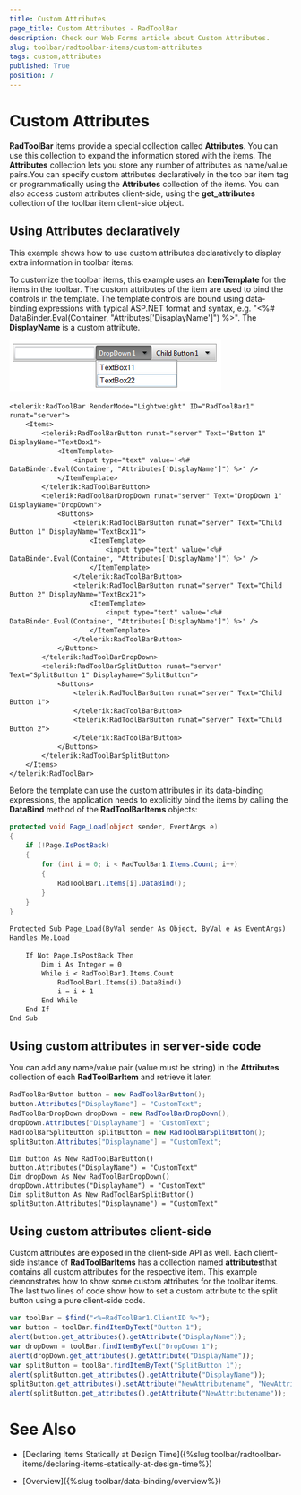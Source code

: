 ```yaml
---
title: Custom Attributes
page_title: Custom Attributes - RadToolBar
description: Check our Web Forms article about Custom Attributes.
slug: toolbar/radtoolbar-items/custom-attributes
tags: custom,attributes
published: True
position: 7
---
```


# Custom Attributes


**RadToolBar** items provide a special collection called **Attributes**. You can use this collection to expand the information stored with the items. The **Attributes** collection lets you store any number of attributes as name/value pairs.You can specify custom attributes declaratively in the too bar item tag or programmatically using the **Attributes** collection of the items. You can also access custom attributes client-side, using the **get_attributes** collection of the toolbar item client-side object.

## Using Attributes declaratively

This example shows how to use custom attributes declaratively to display extra information in toolbar items:

To customize the toolbar items, this example uses an **ItemTemplate** for the items in the toolbar. The custom attributes of the item are used to bind the controls in the template. The template controls are bound using data-binding expressions with typical ASP.NET format and syntax, e.g. "<%# DataBinder.Eval(Container, "Attributes['DisaplayName']") %>". The **DisplayName** is a custom attribute.

![toolbar attributes](images/toolbar_attributes.png)

````ASPNET
<telerik:RadToolBar RenderMode="Lightweight" ID="RadToolBar1" runat="server">
    <Items>
        <telerik:RadToolBarButton runat="server" Text="Button 1" DisplayName="TextBox1">
            <ItemTemplate>
                <input type="text" value='<%# DataBinder.Eval(Container, "Attributes['DisplayName']") %>' />
            </ItemTemplate>
        </telerik:RadToolBarButton>
        <telerik:RadToolBarDropDown runat="server" Text="DropDown 1" DisplayName="DropDown">
            <Buttons>
                <telerik:RadToolBarButton runat="server" Text="Child Button 1" DisplayName="TextBox11">
                    <ItemTemplate>
                        <input type="text" value='<%# DataBinder.Eval(Container, "Attributes['DisplayName']") %>' />
                    </ItemTemplate>
                </telerik:RadToolBarButton>
                <telerik:RadToolBarButton runat="server" Text="Child Button 2" DisplayName="TextBox21">
                    <ItemTemplate>
                        <input type="text" value='<%# DataBinder.Eval(Container, "Attributes['DisplayName']") %>' />
                    </ItemTemplate>
                </telerik:RadToolBarButton>
            </Buttons>
        </telerik:RadToolBarDropDown>
        <telerik:RadToolBarSplitButton runat="server" Text="SplitButton 1" DisplayName="SplitButton">
            <Buttons>
                <telerik:RadToolBarButton runat="server" Text="Child Button 1">
                </telerik:RadToolBarButton>
                <telerik:RadToolBarButton runat="server" Text="Child Button 2">
                </telerik:RadToolBarButton>
            </Buttons>
        </telerik:RadToolBarSplitButton>
    </Items>
</telerik:RadToolBar>
````

Before the template can use the custom attributes in its data-binding expressions, the application needs to explicitly bind the items by calling the **DataBind** method of the **RadToolBarItems** objects:

````C#	     
protected void Page_Load(object sender, EventArgs e)
{   
    if (!Page.IsPostBack)  
    {       
        for (int i = 0; i < RadToolBar1.Items.Count; i++)       
        {           
            RadToolBar1.Items[i].DataBind();       
        }   
    }
}    				
````
````VB.NET
Protected Sub Page_Load(ByVal sender As Object, ByVal e As EventArgs) Handles Me.Load

    If Not Page.IsPostBack Then
        Dim i As Integer = 0
        While i < RadToolBar1.Items.Count
            RadToolBar1.Items(i).DataBind()
            i = i + 1
        End While
    End If
End Sub	
````

## Using custom attributes in server-side code

You can add any name/value pair (value must be string) in the **Attributes** collection of each **RadToolBarItem** and retrieve it later.


````C#
RadToolBarButton button = new RadToolBarButton();
button.Attributes["DisplayName"] = "CustomText";
RadToolBarDropDown dropDown = new RadToolBarDropDown();
dropDown.Attributes["DisplayName"] = "CustomText";
RadToolBarSplitButton splitButton = new RadToolBarSplitButton();
splitButton.Attributes["Displayname"] = "CustomText";
````
````VB.NET	
Dim button As New RadToolBarButton()
button.Attributes("DisplayName") = "CustomText"
Dim dropDown As New RadToolBarDropDown()
dropDown.Attributes("DisplayName") = "CustomText"
Dim splitButton As New RadToolBarSplitButton()
splitButton.Attributes("Displayname") = "CustomText"	
````

## Using custom attributes client-side

Custom attributes are exposed in the client-side API as well. Each client-side instance of **RadToolBarItems** has a collection named **attributes**that contains all custom attributes for the respective item. This example demonstrates how to show some custom attributes for the toolbar items. The last two lines of code show how to set a custom attribute to the split button using a pure client-side code.

````JavaScript	
var toolBar = $find("<%=RadToolBar1.ClientID %>");
var button = toolBar.findItemByText("Button 1");
alert(button.get_attributes().getAttribute("DisplayName"));
var dropDown = toolBar.findItemByText("DropDown 1");    
alert(dropDown.get_attributes().getAttribute("DisplayName"));
var splitButton = toolBar.findItemByText("SplitButton 1");
alert(splitButton.get_attributes().getAttribute("DisplayName"));
splitButton.get_attributes().setAttribute("NewAttributename", "NewAttributeValue");
alert(splitButton.get_attributes().getAttribute("NewAttributename"));				
````

# See Also

 * [Declaring Items Statically at Design Time]({%slug toolbar/radtoolbar-items/declaring-items-statically-at-design-time%})

 * [Overview]({%slug toolbar/data-binding/overview%})
